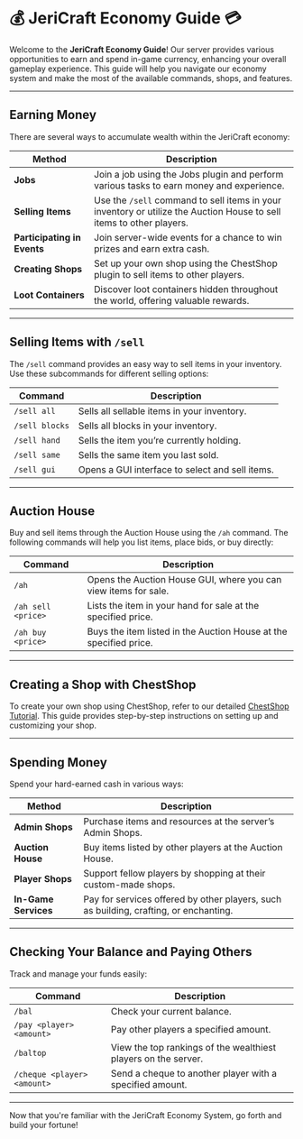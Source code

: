 # 💰 JeriCraft Economy Guide 💳

Welcome to the **JeriCraft Economy Guide**! Our server provides various opportunities to earn and spend in-game
currency, enhancing your overall gameplay experience. This guide will help you navigate our economy system and make the
most of the available commands, shops, and features.

---

## **Earning Money**

There are several ways to accumulate wealth within the JeriCraft economy:

| **Method**                  | **Description**                                                                                                      |
|-----------------------------|----------------------------------------------------------------------------------------------------------------------|
| **Jobs**                    | Join a job using the Jobs plugin and perform various tasks to earn money and experience.                             |
| **Selling Items**           | Use the `/sell` command to sell items in your inventory or utilize the Auction House to sell items to other players. |
| **Participating in Events** | Join server-wide events for a chance to win prizes and earn extra cash.                                              |
| **Creating Shops**          | Set up your own shop using the ChestShop plugin to sell items to other players.                                      |
| **Loot Containers**         | Discover loot containers hidden throughout the world, offering valuable rewards.                                     |

---

## **Selling Items with `/sell`**

The `/sell` command provides an easy way to sell items in your inventory. Use these subcommands for different selling
options:

| **Command**    | **Description**                                 |
|----------------|-------------------------------------------------|
| `/sell all`    | Sells all sellable items in your inventory.     |
| `/sell blocks` | Sells all blocks in your inventory.             |
| `/sell hand`   | Sells the item you’re currently holding.        |
| `/sell same`   | Sells the same item you last sold.              |
| `/sell gui`    | Opens a GUI interface to select and sell items. |

---

## **Auction House**

Buy and sell items through the Auction House using the `/ah` command. The following commands will help you list items,
place bids, or buy directly:

| **Command**        | **Description**                                                   |
|--------------------|-------------------------------------------------------------------|
| `/ah`              | Opens the Auction House GUI, where you can view items for sale.   |
| `/ah sell <price>` | Lists the item in your hand for sale at the specified price.      |
| `/ah buy <price>`  | Buys the item listed in the Auction House at the specified price. |

---

## **Creating a Shop with ChestShop**

To create your own shop using ChestShop, refer to our detailed [ChestShop Tutorial](/docs/guides/Chest%20Shop.md).
This guide provides step-by-step instructions on setting up and customizing your shop.

---

## **Spending Money**

Spend your hard-earned cash in various ways:

| **Method**           | **Description**                                                                       |
|----------------------|---------------------------------------------------------------------------------------|
| **Admin Shops**      | Purchase items and resources at the server’s Admin Shops.                             |
| **Auction House**    | Buy items listed by other players at the Auction House.                               |
| **Player Shops**     | Support fellow players by shopping at their custom-made shops.                        |
| **In-Game Services** | Pay for services offered by other players, such as building, crafting, or enchanting. |

---

## **Checking Your Balance and Paying Others**

Track and manage your funds easily:

| **Command**                 | **Description**                                                |
|-----------------------------|----------------------------------------------------------------|
| `/bal`                      | Check your current balance.                                    |
| `/pay <player> <amount>`    | Pay other players a specified amount.                          |
| `/baltop`                   | View the top rankings of the wealthiest players on the server. |
| `/cheque <player> <amount>` | Send a cheque to another player with a specified amount.       |

---

Now that you're familiar with the JeriCraft Economy System, go forth and build your fortune!